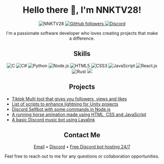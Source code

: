 <h1 align="center">Hello there 👋, I'm NNKTV28!</h1>

<p align="center">
  <img src="https://komarev.com/ghpvc/?username=NNKTV28&label=Profile%20views&color=0e75b6&style=flat" alt="NNKTV28" />
  <a href="https://github.com/NNKTV28?tab=followers">
    <img alt="GitHub followers" src="https://img.shields.io/github/followers/NNKTV28?color=0e75b6&label=Followers&logo=GitHub&logoColor=white&style=flat-square"/>
  </a>
  <a href="https://discord.gg/RQ2NB2V9av">
    <img alt="Discord" src="https://img.shields.io/discord/771586192751603456?color=0e75b6&label=Discord&logo=discord&logoColor=white&style=flat-square">
  </a>
</p>

<p align="center">I'm a passionate software developer who loves creating projects that make a difference.</p>

<h2 align="center">Skills</h2>

<p align="center">
  <img src="https://img.shields.io/badge/C-00599C?style=flat-square&logo=c&logoColor=white" alt="C" />
  <img src="https://img.shields.io/badge/C%23-239120?style=flat-square&logo=c-sharp&logoColor=white" alt="C#" />
  <img src="https://img.shields.io/badge/Python-3776AB?style=flat-square&logo=python&logoColor=white" alt="Python" />
  <img src="https://img.shields.io/badge/Node.js-43853D?style=flat-square&logo=node.js&logoColor=white" alt="Node.js" />
  <img src="https://img.shields.io/badge/HTML5-E34F26?style=flat-square&logo=html5&logoColor=white" alt="HTML5" />
  <img src="https://img.shields.io/badge/CSS3-1572B6?style=flat-square&logo=css3&logoColor=white" alt="CSS3" />
  <img src="https://img.shields.io/badge/JavaScript-F7DF1E?style=flat-square&logo=javascript&logoColor=black" alt="JavaScript" />
  <img src="https://img.shields.io/badge/React-61DAFB?style=flat-square&logo=react&logoColor=black" alt="React.js" />
  <img src="https://img.shields.io/badge/Rust-black?style=flat-square&logo=rust&logoColor=#E57324" alt="Rust" />
  <img  src="https://readme-components.vercel.app/api?component=logo&fill=black&logo=react&animation=spin&svgfill=15d8fe">  
</p>

<h2 align="center">Projects</h2>

<p align="center">
  <ul>
    <li><a href="https://github.com/NNKTV28/Tiktok-Multi-tool">Tiktok Multi tool that gives you followers, views and likes</a></li>
    <li><a href="https://github.com/NNKTV28/Unity-beautigul-light-and-shader-controllers">List of scripts to enhance lightning for Unity projects</a></li>
    <li><a href="https://github.com/NNKTV28/Discord-Sniper-">Discord Selfbot with some commands in Node.js</a></li>
    <li><a href="https://github.com/NNKTV28/Horse-animation">A running horse animation made using HTML, CSS and JavaScript</a></li>
    <li><a href="https://github.com/NNKTV28/Discord-Music-bot.git">A basic Discord music bot using Lavalink</a></li>
  </ul>
</p>


<h2 align="center">Contact Me</h2>

<p align="center">
  <a href="mailto:NNKtv28@proton.me">Email</a> &bull;
  <a href="https://discord.gg/9fQymyuF4c">Discord</a> &bull;
  <a href="https://discord.gg/jJjn5tegTA">Free Discord bot hosting 24/7</a>
</p>

<p align="center">Feel free to reach out to me for any questions or collaboration opportunities.</p
